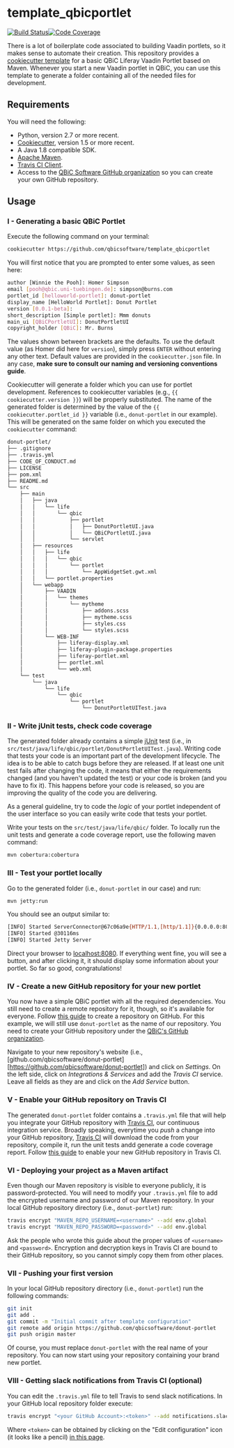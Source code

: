 # template_qbicportlet

[![Build Status](https://travis-ci.org/qbicsoftware/template_qbicportlet.svg?branch=master)](https://travis-ci.org/qbicsoftware/template_qbicportlet)[![Code Coverage]( https://codecov.io/gh/qbicsoftware/template_qbicportlet/branch/master/graph/badge.svg)](https://codecov.io/gh/qbicsoftware/template_qbicportlet)

There is a lot of boilerplate code associated to building Vaadin portlets, so it makes sense to automate their creation. This repository provides a [cookiecutter template][cookiecutter] for a basic QBiC Liferay Vaadin Portlet based on Maven. Whenever you start a new Vaadin portlet in QBiC, you can use this template to generate a folder containing all of the needed files for development.

## Requirements

You will need the following:

* Python, version 2.7 or more recent.
* [Cookiecutter][cookiecutter], version 1.5 or more recent.
* A Java 1.8 compatible SDK.
* [Apache Maven](https://maven.apache.org/).
* [Travis CI Client][travis-console].
* Access to the [QBiC Software GitHub organization](https://github.com/qbicsoftware) so you can create your own GitHub repository.

## Usage

### I - Generating a basic QBiC Portlet

Execute the following command on your terminal:

```bash
cookiecutter https://github.com/qbicsoftware/template_qbicportlet
```

You will first notice that you are prompted to enter some values, as seen here:

```bash
author [Winnie the Pooh]: Homer Simpson
email [pooh@qbic.uni-tuebingen.de]: simpson@burns.com
portlet_id [helloworld-portlet]: donut-portlet
display_name [HelloWorld Portlet]: Donut Portlet
version [0.0.1-beta]:
short_description [Simple portlet]: Mmm donuts
main_ui [QBiCPortletUI]: DonutPortletUI
copyright_holder [QBiC]: Mr. Burns
```

The values shown between brackets are the defaults. To use the default value (as Homer did here for `version`), simply press `ENTER` without entering any other text. Default values are provided in the `cookiecutter.json` file. In any case, **make sure to consult our naming and versioning conventions guide**.

Cookiecutter will generate a folder which you can use for portlet development. References to cookiecutter variables (e.g., ``{{ cookiecutter.version }}``) will be properly substituted. The name of the generated folder is determined by the value of the ``{{ cookiecutter.portlet_id }}`` variable (i.e., ``donut-portlet`` in our example). This will be generated on the same folder on which you executed the ``cookiecutter`` command:

```bash
donut-portlet/
├── .gitignore
├── .travis.yml
├── CODE_OF_CONDUCT.md
├── LICENSE
├── pom.xml
├── README.md
└── src
    ├── main
    │   ├── java
    │   │   └── life
    │   │       └── qbic
    │   │           ├── portlet
    │   │           │   ├── DonutPortletUI.java
    │   │           │   └── QBiCPortletUI.java
    │   │           └── servlet
    │   ├── resources
    │   │   ├── life
    │   │   │   └── qbic
    │   │   │       └── portlet
    │   │   │           └── AppWidgetSet.gwt.xml
    │   │   └── portlet.properties
    │   └── webapp
    │       ├── VAADIN
    │       │   └── themes
    │       │       └── mytheme
    │       │           ├── addons.scss
    │       │           ├── mytheme.scss
    │       │           ├── styles.css
    │       │           └── styles.scss
    │       └── WEB-INF
    │           ├── liferay-display.xml
    │           ├── liferay-plugin-package.properties
    │           ├── liferay-portlet.xml
    │           ├── portlet.xml
    │           └── web.xml
    └── test
        └── java
            └── life
                └── qbic
                    └── portlet
                        └── DonutPortletUITest.java

```

### II - Write jUnit tests, check code coverage

The generated folder already contains a simple [jUnit](junit) test (i.e., in `src/test/java/life/qbic/portlet/DonutPortletUITest.java`). Writing code that tests your code is an important part of the development lifecycle. The idea is to be able to catch bugs before they are released. If at least one unit test fails after changing the code, it means that either the requirements changed (and you haven't updated the test) or your code is broken (and you have to fix it). This happens before your code is released, so you are improving the quality of the code you are delivering.

As a general guideline, try to code the _logic_ of your portlet independent of the user interface so you can easily write code that tests your portlet.

Write your tests on the `src/test/java/life/qbic/` folder. To locally run the unit tests and generate a code coverage report, use the following maven command:

```bash
mvn cobertura:cobertura
```

### III - Test your portlet locally

Go to the generated folder (i.e., `donut-portlet` in our case) and run:

```bash
mvn jetty:run
```

You should see an output similar to:

```bash
[INFO] Started ServerConnector@67c06a9e{HTTP/1.1,[http/1.1]}{0.0.0.0:8080}
[INFO] Started @30116ms
[INFO] Started Jetty Server
```

Direct your browser to [localhost:8080](http://localhost:8080). If everything went fine, you will see a button, and after clicking it, it should display some information about your portlet. So far so good, congratulations!

### IV - Create a new GitHub repository for your new portlet

You now have a simple QBiC portlet with all the required dependencies. You still need to create a remote repository for it, though, so it's available for everyone. Follow [this guide](https://help.github.com/articles/create-a-repo/) to create a repository on GitHub. For this example, we will still use `donut-portlet` as the name of our repository. You need to create your GitHub repository under the [QBiC's GitHub organization](https://github.com/qbicsoftware).

Navigate to your new repository's website (i.e., [github.com/qbicsoftware/donut-portlet][https://github.com/qbicsoftware/donut-portlet]) and click on _Settings_. On the left side, click on _Integrations & Services_ and add the _Travis CI_ service. Leave all fields as they are and click on the _Add Service_ button.

### V - Enable your GitHub repository on Travis CI

The generated `donut-portlet` folder contains a `.travis.yml` file that will help you integrate your GitHub repository with [Travis CI][travis], our continuous integration service. Broadly speaking, everytime you _push_ a change into your GitHub repository, [Travis CI][travis] will download the code from your repository, compile it, run the unit tests andd generate a code coverage report. Follow [this guide](https://docs.travis-ci.com/user/getting-started/#To-get-started-with-Travis-CI) to enable your new GitHub repository in Travis CI.

### VI - Deploying your project as a Maven artifact

Even though our Maven repository is visible to everyone publicly, it is password-protected. You will need to modify your `.travis.yml` file to add the encrypted username and password of our Maven repository. In your local GitHub repository directory (i.e., `donut-portlet`) run:

```bash
travis encrypt "MAVEN_REPO_USERNAME=<username>" --add env.global
travis encrypt "MAVEN_REPO_PASSWORD=<password>" --add env.global
```

Ask the people who wrote this guide about the proper values of `<username>` and `<password>`. Encryption and decryption keys in Travis CI are bound to their GitHub repository, so you cannot simply copy them from other places.

### VII - Pushing your first version

In your local GitHub repository directory (i.e., `donut-portlet`) run the following commands:

```bash
git init
git add .
git commit -m "Initial commit after template configuration"
git remote add origin https://github.com/qbicsoftware/donut-portlet
git push origin master
```

Of course, you must replace `donut-portlet` with the real name of your repository. You can now start using your repository containing your brand new portlet.

### VIII - Getting slack notifications from Travis CI (optional)

You can edit the `.travis.yml` file to tell Travis to send slack notifications. In your GitHub local repository folder execute:

```bash
travis encrypt "<your GitHub Account>:<token>" --add notifications.slack.rooms
```

Where `<token>` can be obtained by clicking on the "Edit configuration" icon (it looks like a pencil) [in this page](https://qbictalk.slack.com/apps/A0F81FP4N-travis-ci).

[cookiecutter]: https://cookiecutter.readthedocs.io
[junit]: https://junit.org
[travis]: https://travis-ci.org/
[travis-qbic]: https://travis-ci.org/profile/qbicsoftware
[travis-console]: https://github.com/travis-ci/travis.rb

